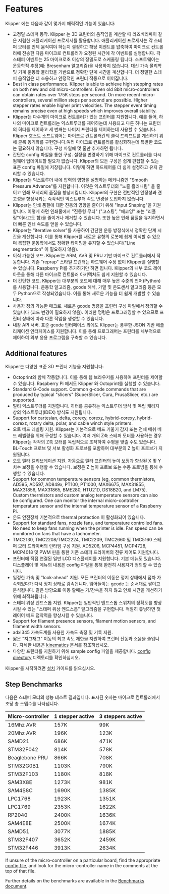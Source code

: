 # Features

Klipper 에는 다음과 같이 몇가지 매력적인 기능이 있습니다:

* 고정밀 스테퍼 동작. Klipper 는 3D 프린터의 움직임을 계산할 때 라즈베리파이 같은 저렴한 애플리케이션 프로세서를 활용합니다. 애플리케이션 프로세서는 각 스테퍼 모터를 언제 움직여야 하는지 결정하고 해당 이벤트를 압축하여 마이크로 컨트롤러에 전송한 다음 마이크로 컨트롤러가 요청된 시간에 각 이벤트를 실행합니다. 각 스테퍼 이벤트는 25 마이크로초 이상의 정밀도로 스케줄링 됩니다. 소프트웨어는 운동학적 추정(예: Bresenham 알고리즘)을 사용하지 않습니다. 대신 가속 물리학 및 기계 운동학 물리학을 기반으로 정확한 단계 시간을 계산합니다. 더 정밀한 스테퍼 움직임은 더 조용하고 안정적인 프린터 작동으로 이어집니다.
* Best in class performance. Klipper is able to achieve high stepping rates on both new and old micro-controllers. Even old 8bit micro-controllers can obtain rates over 175K steps per second. On more recent micro-controllers, several million steps per second are possible. Higher stepper rates enable higher print velocities. The stepper event timing remains precise even at high speeds which improves overall stability.
* Klipper는 다수개의 마이크로 컨트롤러가 있는 프린터를 지원합니다. 예를 들어, 하나의 마이크로 컨트롤러는 익스트루더를 제어하는데 사용되고 다른 하나는 프린터의 히터를 제어하고 세 번째는 나머지 프린터를 제어하는데 사용할 수 있습니다. Klipper 호스트 소프트웨어는 마이크로 컨트롤러간의 클럭 드리프트를 계산하기 위해 클록 동기화를 구현합니다.여러 마이크로 컨트롤러를 활성화하는데 특별한 코드는 필요하지 않습니다. 구성 파일에 몇 줄만 추가하면 됩니다.
* 간단한 config 파일을 통한 구성. 설정을 변경하기 위해 마이크로 컨트롤러를 다시 펌웨어 업데이트할 필요가 없습니다. Klipper의 모든 구성은 쉽게 편집할 수 있는 표준 config 파일에 저장됩니다. 이렇게 하면 하드웨어를 더 쉽게 설정하고 유지 관리할 수 있습니다.
* Klipper는 익스트루더 내에 압력의 영향을 설명하는 메커니즘인 "Smooth Pressure Advance"를 지원합니다. 이것은 익스트루더의 "노즐 흘러내림" 을 줄이고 인쇄 모서리의 품질을 향상시킵니다. Klipper의 구현은 전반적인 안정성과 견고성을 향상시키는 즉각적인 익스트루더 속도 변경을 도입하지 않습니다.
* Klipper는 인쇄 품질에 대한 진동의 영향을 줄이기 위해 "Input Shaping"을 지원합니다. 이렇게 하면 인쇄물에서 "진동형 무늬" ("고스팅", "에코잉" 또는 "리플링"이라고도 함)을 줄이거나 제거할 수 있습니다. 또한 높은 인쇄 품질을 유지하면서 더 빠른 인쇄 속도를 얻을 수 있습니다.
* Klipper는 "iterative solver"를 사용하여 간단한 운동 방정식에서 정확한 단계 시간을 계산합니다. 이를 통해 Klipper를 새로운 유형의 로봇에 쉽게 이식할 수 있으며 복잡한 운동학에서도 정확한 타이밍을 유지할 수 있습니다("Line segmentation" 이 필요하지 않음).
* 이식 가능한 코드. Klipper는 ARM, AVR 및 PRU 기반 마이크로 컨트롤러에서 작동합니다. 기존 "reprap" 스타일 프린터는 하드웨어 수정 없이 Klipper를 실행할 수 있습니다. Raspberry Pi를 추가하기만 하면 됩니다. Klipper의 내부 코드 레이아웃을 통해 다른 마이크로 컨트롤러 아키텍처도 쉽게 지원할 수 있습니다.
* 더 간단한 코드. Klipper는 대부분의 코드에 대해 매우 높은 수준의 언어(Python)를 사용합니다. 운동학 알고리즘, gcode 해석, 가열 및 온도센서 알고리즘 등은 모두 Python으로 작성되었습니다. 이를 통해 새로운 기능을 더 쉽게 개발할 수 있습니다.
* 사용자 정의 가능한 매크로. 새로운 gcode 명령을 프린터 구성 파일에서 정의할 수 있습니다 (코드 변경이 필요하지 않음). 이러한 명령은 프로그래밍할 수 있으므로 프린터 상태에 따라 다른 작업을 생성할 수 있습니다.
* 내장 API 서버. 표준 gcode 인터페이스 외에도 Klipper는 풍부한 JSON 기반 애플리케이션 인터페이스를 지원합니다. 이를 통해 프로그래머는 프린터를 세부적으로 제어하여 외부 응용 프로그램을 구축할 수 있습니다.

## Additional features

Klipper는 다양한 표준 3D 프린터 기능을 지원합니다:

* Octoprint와 함께 작동합니다. 이를 통해 웹 브라우저를 사용하여 프린터를 제어할 수 있습니다. Raspberry Pi 에서도 Klipper 와 Octoprint를 실행할 수 있습니다.
* Standard G-Code support. Common g-code commands that are produced by typical "slicers" (SuperSlicer, Cura, PrusaSlicer, etc.) are supported.
* 멀티 익스트루더를 지원합니다. 히터를 공유하는 익스트루더 방식 및 독립 캐리지 상의 익스트루더(IDEX) 방식도 지원됩니다.
* Support for cartesian, delta, corexy, corexz, hybrid-corexy, hybrid-corexz, rotary delta, polar, and cable winch style printers.
* 오토 베드 레벨링 지원. Klipper는 기본적으로 베드 기울기 감지 또는 전체 메쉬 베드 레벨링을 위해 구성할 수 있습니다. 여러 개의 Z축 스테퍼 모터를 사용하는 경우 Klipper는 각각의 Z축 모터를 독립적으로 조작하여 수평을 맞출 수도 있습니다. BL-Touch 프로브 및 서보 활성화 프로브를 포함하여 대부분의 Z 높이 프로브가 지원됩니다.
* 오토 델타 캘리브레이션 지원. 자동으로 델타 프린터의 높이 보정과 향상된 X 및 Y 치수 보정을 수행할 수 있습니다. 보정은 Z 높이 프로브 또는 수동 프로빙을 통해 수행할 수 있습니다.
* Support for common temperature sensors (eg, common thermistors, AD595, AD597, AD849x, PT100, PT1000, MAX6675, MAX31855, MAX31856, MAX31865, BME280, HTU21D, DS18B20, and LM75). Custom thermistors and custom analog temperature sensors can also be configured. One can monitor the internal micro-controller temperature sensor and the internal temperature sensor of a Raspberry Pi.
* 온도 안전장치 기본적으로 thermal protection 이 활성화되어 있습니다.
* Support for standard fans, nozzle fans, and temperature controlled fans. No need to keep fans running when the printer is idle. Fan speed can be monitored on fans that have a tachometer.
* TMC2130, TMC2208/TMC2224, TMC2209, TMC2660 및 TMC5160 스테퍼 모터 드라이버의 런타임 구성 지원. AD5206, MCP4451, MCP4728, MCP4018 및 PWM 핀을 통한 기존 스테퍼 드라이버의 전류 제어도 지원합니다.
* 프린터에 직접 연결된 일반 LCD 디스플레이를 지원합니다. 기본 메뉴도 있습니다. 디스플레이 및 메뉴의 내용은 config 파일을 통해 완전히 사용자가 정의할 수 있습니다.
* 일정한 가속 및 "look-ahead" 지원. 모든 프린터의 이동은 정지 상태에서 점차 가속되었다가 다시 정지 상태로 감속됩니다. 읽어들이는 gcode 는 순서대로 쌓이고 분석됩니다. 같은 방향으로 이동 할때는 가/감속을 하지 않고 인쇄 시간을 개선하기 위해 최적화됩니다.
* 스테퍼 위상 엔드스톱 지원. Klipper는 일반적인 엔드스톱 스위치의 정확도를 향상시킬 수 있는 "스테퍼 위상 엔드스톱" 알고리즘을 구현합니다. 적절히 튜닝하면 첫 레이어 베드 접착력을 향상시킬 수 있습니다.
* Support for filament presence sensors, filament motion sensors, and filament width sensors.
* adxl345 가속도계를 사용한 가속도 측정 및 기록 지원.
* 짧은 "지그재그" 이동의 최고 속도 제한을 지원하여 프린터 진동과 소음을 줄입니다. 자세한 내용은 [kinematics](Kinematics.md) 문서를 참조하십시오.
* 다양한 프린터를 지원하기 위해 sample config 파일을 제공합니다. [config directory](../config/) 디렉토리를 확인하십시오.

Klipper를 시작하려면 [설치](Installation.md) 가이드를 읽으십시오.

## Step Benchmarks

다음은 스테퍼 모터의 성능 테스트 결과입니다. 표시된 숫자는 마이크로 컨트롤러에서 초당 총 스텝수를 나타냅니다.

| Micro-controller | 1 stepper active | 3 steppers active |
| --- | --- | --- |
| 16Mhz AVR | 157K | 99K |
| 20Mhz AVR | 196K | 123K |
| SAMD21 | 686K | 471K |
| STM32F042 | 814K | 578K |
| Beaglebone PRU | 866K | 708K |
| STM32G0B1 | 1103K | 790K |
| STM32F103 | 1180K | 818K |
| SAM3X8E | 1273K | 981K |
| SAM4S8C | 1690K | 1385K |
| LPC1768 | 1923K | 1351K |
| LPC1769 | 2353K | 1622K |
| RP2040 | 2400K | 1636K |
| SAM4E8E | 2500K | 1674K |
| SAMD51 | 3077K | 1885K |
| STM32F407 | 3652K | 2459K |
| STM32F446 | 3913K | 2634K |

If unsure of the micro-controller on a particular board, find the appropriate [config file](../config/), and look for the micro-controller name in the comments at the top of that file.

Further details on the benchmarks are available in the [Benchmarks document](Benchmarks.md).

